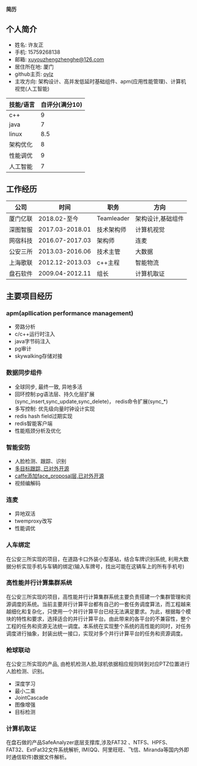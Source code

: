 **简历**
## 个人简介

* 姓名: 许友正
* 手机: 15759268138
* 邮箱: xuyouzhengzhenghe@126.com
* 居住所在地: 厦门
* github主页:  [oylz](https://github.com/oylz)
* 主攻方向: 架构设计、高并发低延时基础组件、apm(应用性能管理)、计算机视觉(人工智能)

技能/语言|自评分(满分10)
-|-
c++|9
java|7
linux|8.5
架构优化|8
性能调优|9
人工智能|7

## 工作经历

公司|时间|职务|方向
-|-|-|-
厦门亿联|2018.02-至今|Teamleader|架构设计,基础组件
深图智服|2017.03-2018.01|技术架构师|计算机视觉
网宿科技|2016.07-2017.03|架构师|连麦
公安三所|2013.03-2016.06|技术主管|大数据
上海歌联|2012.12-2013.03|c++主程|智能物流
盘石软件|2009.04-2012.11|组长|计算机取证

## 主要项目经历

### apm(apllication performance management)
* 旁路分析
* c/c++运行时注入
* java字节码注入
* pg审计
* skywalking存储对接

### 数据同步组件
* 全球同步, 最终一致, 异地多活
* 回环控制:pg语法层、持久化层扩展(sync_insert,sync_update,sync_delete)， redis命令扩展(sync_\*)
* 多写控制: 优先级向量时钟设计实现
* redis hash field过期实现 
* redis智能客户端
* 性能瓶颈分析及优化

### 智能安防
* 人脸检测、跟踪、识别
* [多目标跟踪, 已对外开源](https://github.com/oylz/DS)
* [caffe添加face_proposal层,已对外开源](https://github.com/oylz/caffe-pvanet-shufflenet)
* 视频编解码

### 连麦
* 异地双活
* twemproxy改写
* 性能调优

### 人车绑定

在公安三所实现的项目，在道路卡口外装小型基站，结合车牌识别系统, 利用大数据分析实现手机与车辆的绑定(输入车牌号，找出可能在这辆车上的所有手机号)

### 高性能并行计算集群系统

在公安三所实现的项目，高性能并行计算集群系统主要负责搭建一个集群管理和资源调度的系统。当前主要并行计算平台都有自己的一套任务调度算法，而工程越来越细化和复杂化，只使用一个并行计算平台已经无法满足要求。为此，根据每个模块的特性和要求，选择适合的并行计算平台。由此带来的各平台的不兼容性，整个工程的任务和资源无法统一调度。本系统在实现整个系统的高性能的同时，对任务调度进行抽象，封装出统一接口，实现对多个并行计算平台的任务和资源调度。

### 枪球联动

在公安三所实现的产品, 由枪机检测人脸,球机依据相应规则转到对应PTZ位置进行人脸检测、识别。
* 深度学习
* 最小二乘
* JointCascade
* 图像增强
* 目标检测

### 计算机取证

在盘石做的产品SafeAnalyzer底层支撑库,涉及FAT32	、NTFS、HPFS、FAT32、ExtFat32文件系统解析, IM(QQ、阿里旺旺、飞信、Miranda等国内外即时通信软件)数据文件解析。








